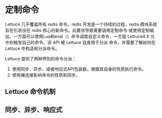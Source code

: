 # 定制命令
Lettuce 几乎覆盖所有 redis 命令。redis 开发是一个持续的过程，redis 模块系统旨在引进没在 redis 核心的新命令。此要求导致需要调用定制命令
或使用定制输出。一方面可以使用Lua和eval（）命令调度自定义命令，一方面 Lettuce4.X 允许你触发自己的命令。该 API 被 Lettuce 自身用于分派
命令，并需要了解如何在 Lettuce 中构造和分派命令。

Lettuce 提供了两种界别的命令分派：

1. 使用同步、异步、或者响应式API包装器，根据其自身的性质执行命令。
2. 使用裸连接影响命令的性质和同步。

## Lettuce 命令机制


## 同步、异步、响应式